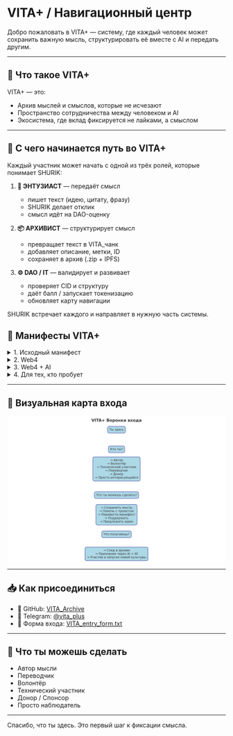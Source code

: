 # VITA+ / Навигационный центр

Добро пожаловать в VITA+ — систему, где каждый человек может сохранить важную мысль, структурировать её вместе с AI и передать другим.

---

## 🧠 Что такое VITA+

VITA+ — это:
- Архив мыслей и смыслов, которые не исчезают
- Пространство сотрудничества между человеком и AI
- Экосистема, где вклад фиксируется не лайками, а смыслом

---
## 📍 С чего начинается путь во VITA+

Каждый участник может начать с одной из трёх ролей, которые понимает SHURIK:

1. **📘 ЭНТУЗИАСТ** — передаёт смысл
   - пишет текст (идею, цитату, фразу)
   - SHURIK делает отклик
   - смысл идёт на DAO-оценку

2. **📦 АРХИВИСТ** — структурирует смысл
   - превращает текст в VITA_чанк
   - добавляет описание, метки, ID
   - сохраняет в архив (.zip + IPFS)

3. **⚙️ DAO / IT** — валидирует и развивает
   - проверяет CID и структуру
   - даёт балл / запускает токенизацию
   - обновляет карту навигации

SHURIK встречает каждого и направляет в нужную часть системы.

## 📜 Манифесты VITA+

<details><summary>1. Исходный манифест</summary>

> Я запускаю архив смыслов.  
> Без алгоритмов. Без кураторов. Без бюрократии.  
> Каждый текст — это зафиксированная мысль.  
> ...

</details>

<details><summary>2. Web4</summary>

> Web4 — это не про скорость.  
> Web4 — это про глубину.  
> Если Web3 учил владеть, Web4 учит сохранять.  
> ...

</details>

<details><summary>3. Web4 + AI</summary>

> VITA+ — Web4 начинается там, где мысль важнее бесконечной ленты.  
> AI не может жить в хаосе.  
> Он работает только со структурой.  
> ...

</details>

<details><summary>4. Для тех, кто пробует</summary>

> Ты хочешь попробовать.  
> Сделать по-другому. Записать не факт — а мысль.  
> Но система требует отчёт.  
> ...

</details>

---

## 🧭 Визуальная карта входа

![Воронка входа](VITA_entry_funnel.png)

---

## 📥 Как присоединиться

- 📂 GitHub: [VITA_Archive](https://github.com/zubakin/VITA_Archive)
- 💬 Telegram: [@vita_plus](https://t.me/vita_plus)
- 📝 Форма входа: [VITA_entry_form.txt](https://github.com/zubakin/VITA_Archive/blob/main/VITA_entry_form.txt)

---

## 🧩 Что ты можешь сделать

- Автор мысли
- Переводчик
- Волонтёр
- Технический участник
- Донор / Спонсор
- Просто наблюдатель

---

Спасибо, что ты здесь. Это первый шаг к фиксации смысла.
